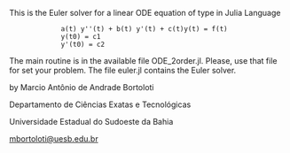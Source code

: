 This is the Euler solver for a linear ODE equation of type in Julia Language

                 a(t) y''(t) + b(t) y'(t) + c(t)y(t) = f(t)
                 y(t0) = c1
                 y'(t0) = c2


The main routine is in the available file ODE_2order.jl. Please, use that file for set your problem. The file euler.jl contains the Euler solver.


by Marcio Antônio de Andrade Bortoloti

   Departamento de Ciências Exatas e Tecnológicas

   Universidade Estadual do Sudoeste da Bahia


   mbortoloti@uesb.edu.br

